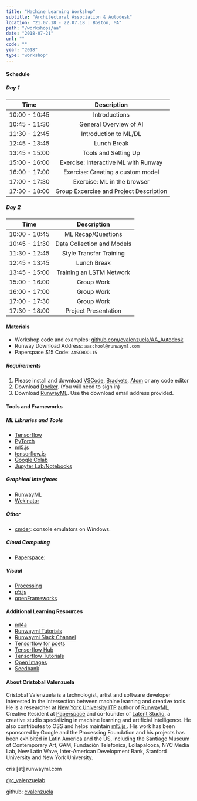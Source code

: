 ```yaml
---
title: "Machine Learning Workshop"
subtitle: "Architectural Association & Autodesk"
location: "21.07.18 - 22.07.18 | Boston, MA"
path: "/workshops/aa"
date: "2018-07-21"
url: ""
code: ""
year: "2018"
type: "workshop"
---
```


#### Schedule

##### Day 1

| Time          | Description     |
| ------------- |:-------------:|
| 10:00 - 10:45 | Introductions |
| 10:45 - 11:30 | General Overview of AI |
| 11:30 - 12:45	| Introduction to ML/DL |
| 12:45 - 13:45	| Lunch Break |
| 13:45 - 15:00	| Tools and Setting Up |
| 15:00 - 16:00	| Exercise: Interactive ML with Runway |
| 16:00 - 17:00	| Exercise: Creating a custom model |
| 17:00 - 17:30	| Exercise: ML in the browser |
| 17:30 - 18:00	| Group Excercise and Project Description |

##### Day 2

| Time          | Description     |
| ------------- |:-------------:|
| 10:00 - 10:45 |	ML Recap/Questions |
| 10:45 - 11:30 |	Data Collection and Models |
| 11:30 - 12:45 |	Style Transfer Training |
| 12:45 - 13:45 |	Lunch Break |
| 13:45 - 15:00 |	Training an LSTM Network |
| 15:00 - 16:00 |	Group Work |
| 16:00 - 17:00 |	Group Work |
| 17:00 - 17:30 |	Group Work |
| 17:30 - 18:00 |	Project Presentation |

#### Materials

- Workshop code and examples: [github.com/cvalenzuela/AA_Autodesk](https://github.com/cvalenzuela/AA_Autodesk)
- Runway Download Address: `aaschool@runwayml.com`
- Paperspace $15 Code: `AASCHOOL15`

##### Requirements

1. Please install and download
[VSCode](), [Brackets](http://brackets.io/), [Atom](https://atom.io/) or any code editor
2. Download [Docker](https://www.docker.com/community-edition). (You will need to sign in)
3. Download [RunwayML](https://runwayml.com/beta/download/). Use the download email address provided.

#### Tools and Frameworks

##### ML Libraries and Tools
- [Tensorflow](http://tensorflow.org/)
- [PyTorch](https://pytorch.org/)
- [ml5.js](https://ml5js.org/)
- [tensorflow.js](https://js.tensorflow.org/)
- [Google Colab](https://colab.research.google.com/notebooks/welcome.ipynb#recent=true)
- [Jupyter Lab/Notebooks](https://github.com/jupyterlab/jupyterlab)

##### Graphical Interfaces
- [RunwayML](https://runwayml.com/)
- [Wekinator](http://www.wekinator.org/)

##### Other
 - [cmder](http://cmder.net/): console emulators on Windows. 

##### Cloud Computing
 - [Paperspace](https://www.paperspace.com/):  

##### Visual
 - [Processing](https://processing.org/)
 - [p5.js](https://p5js.org/)
 - [openFrameworks](https://openframeworks.cc/)

#### Additional Learning Resources

- [ml4a](https://ml4a.github.io/)
- [Runwayml Tutorials](https://runwayml.com/tutorials/)
- [Runwayml Slack Channel]()
- [Tensorflow for poets](https://codelabs.developers.google.com/codelabs/tensorflow-for-poets/)
- [Tensorflow Hub](https://github.com/tensorflow/hub)
- [Tensorflow Tutorials](https://www.tensorflow.org/tutorials/)
- [Open Images](https://storage.googleapis.com/openimages/web/index.html)
- [Seedbank](https://tools.google.com/seedbank/)

#### About Cristobal Valenzuela

Cristóbal Valenzuela is a technologist, artist and software developer interested in the intersection between machine learning and creative tools. He is a researcher at [New York University ITP](https://tisch.nyu.edu/itp) author of [RunwayML](https://runwayml.com/), Creative Resident at [Paperspace](https://www.paperspace.com/) and co-founder of [Latent Studio](https://latentstudio.com/), a creative studio specializing in machine learning and artificial intelligence. He also contributes to OSS and helps maintain <a href="https://ml5js.org/"> ml5.js </a>. His work has been sponsored by Google
and the Processing Foundation and his projects has been exhibited in Latin America and the US, including the Santiago Museum of Contemporary Art, GAM, Fundación Telefonica, Lollapalooza, NYC Media Lab, New Latin Wave, Inter-American Development Bank, Stanford University and New York University.

cris [at] runwayml.com

[@c_valenzuelab](https://twitter.com/c_valenzuelab)

github: [cvalenzuela](https://github.com/cvalenzuela)
